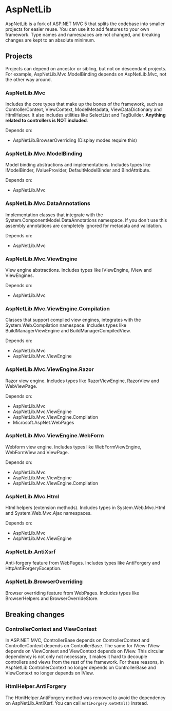 AspNetLib
=========
AspNetLib is a fork of ASP.NET MVC 5 that splits the codebase into smaller projects for easier reuse. You can use it to add features to your own framework. Type names and namespaces are not changed, and breaking changes are kept to an absolute minimum.

Projects
--------
Projects can depend on ancestor or sibling, but not on descendant projects. For example, AspNetLib.Mvc.ModelBinding depends on AspNetLib.Mvc, not the other way around.

### AspNetLib.Mvc

Includes the core types that make up the bones of the framework, such as ControllerContext, ViewContext, ModelMetadata, ViewDataDictionary and HtmlHelper. It also includes utilities like SelectList and TagBuilder. **Anything related to controllers is NOT included**.

Depends on:

- AspNetLib.BrowserOverriding (Display modes require this)

### AspNetLib.Mvc.ModelBinding

Model binding abstractions and implementations. Includes types like IModelBinder, IValueProvider, DefaultModelBinder and BindAttribute.

Depends on:

- AspNetLib.Mvc

### AspNetLib.Mvc.DataAnnotations

Implementation classes that integrate with the System.ComponentModel.DataAnnotations namespace. If you don't use this assembly annotations are completely ignored for metadata and validation.

Depends on:

- AspNetLib.Mvc

### AspNetLib.Mvc.ViewEngine

View engine abstractions. Includes types like IViewEngine, IView and ViewEngines.

Depends on:

- AspNetLib.Mvc

### AspNetLib.Mvc.ViewEngine.Compilation

Classes that support compiled view engines, integrates with the System.Web.Compilation namespace. Includes types like BuildManagerViewEngine and BuildManagerCompiledView.

Depends on:

- AspNetLib.Mvc
- AspNetLib.Mvc.ViewEngine

### AspNetLib.Mvc.ViewEngine.Razor

Razor view engine. Includes types like RazorViewEngine, RazorView and WebViewPage.

Depends on:

- AspNetLib.Mvc
- AspNetLib.Mvc.ViewEngine
- AspNetLib.Mvc.ViewEngine.Compilation
- Microsoft.AspNet.WebPages

### AspNetLib.Mvc.ViewEngine.WebForm

Webform view engine. Includes types like WebFormViewEngine, WebFormView and ViewPage.

Depends on:

- AspNetLib.Mvc
- AspNetLib.Mvc.ViewEngine
- AspNetLib.Mvc.ViewEngine.Compilation

### AspNetLib.Mvc.Html

Html helpers (extension methods). Includes types in System.Web.Mvc.Html and System.Web.Mvc.Ajax namespaces.

Depends on:

- AspNetLib.Mvc
- AspNetLib.Mvc.ViewEngine

### AspNetLib.AntiXsrf

Anti-forgery feature from WebPages. Includes types like AntiForgery and HttpAntiForgeryException.

### AspNetLib.BrowserOverriding

Browser overriding feature from WebPages. Includes types like BrowserHelpers and BrowserOverrideStore.

Breaking changes
----------------

### ControllerContext and ViewContext

In ASP.NET MVC, ControllerBase depends on ControllerContext and ControllerContext depends on ControllerBase. The same for IView: IView depends on ViewContext and ViewContext depends on IView. This circular dependency is not only not necessary, it makes it hard to decouple controllers and views from the rest of the framework. For these reasons, in AspNetLib ControllerContext no longer depends on ControllerBase and ViewContext no longer depends on IView.

### HtmlHelper.AntiForgery

The HtmlHelper.AntiForgery method was removed to avoid the dependency on AspNetLib.AntiXsrf. You can call `AntiForgery.GetHtml()` instead.
